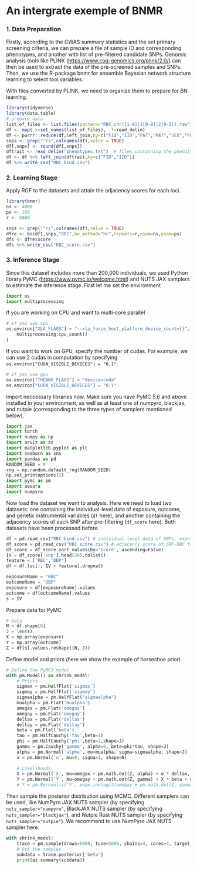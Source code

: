# An intergrate exemple of BNMR 

### 1. Data Preparation
Firstly, according to the GWAS summary statistics and the set primary screening criteria, we can prepare a file of sample ID and corresponding phenotypes, and another with list of pre-filtered candidate SNPs. Genomic analysis tools like PLINK (https://www.cog-genomics.org/plink/2.0/) can then be used to extract the data of the pre-screened samples and SNPs. Then, we use the R-package bnmr for ensemble Bayesian network structure learning to select tool variables.

With files converted by PLINK, we need to organize them to prepare for BN learning.
```R
library(tidyverse)
library(data.table)
# prepare data
list_of_files <- list.files(pattern="RBC_chr([1-9]|1[0-9]|2[0-2]).raw",full.names=FALSE)  # files containing dosage (0/1/2) information for each variant
df <- map(.x=set_names(list_of_files), .f=read_delim)
df <- purrr::reduce(df,left_join,by=c("FID","IID","PAT","MAT","SEX","PHENOTYPE"))
snps <- grep("^rs",colnames(df),value = TRUE)
df[,snps] <- round(df[,snps])
dftrait <- read_delim("phenotypes.txt")  # files containing the phenotypes you need
df <- df %>% left_join(dftrait,by=c("FID","IID"))
df %>% write_csv("RBC_bind.csv")
```

### 2. Learning Stage
Apply RGF to the datasets and attain the adjacency scores for each loci.
```R
library(bnmr)
ns <- 4000
ps <- 150
r <- 5000

snps <- grep("^rs",colnames(df),value = TRUE)
dfre <- bn(df1,snps,"RBC",bn_method="hc",repeats=r,nsam=ns,psam=ps)
dfs <- dfre$score
dfs %>% write_csv("RBC_score.csv")
```

### 3. Inference Stage
Since this dataset includes more than 200,000 individuals, we used Python library PyMC (https://www.pymc.io/welcome.html) and NUTS JAX samplers to estimate the inference stage. First let me set the environment
```python
import os
import multiprocessing
```
If you are working on CPU and want to multi-core parallel
```python
# if you use cpu
os.environ["XLA_FLAGS"] = "--xla_force_host_platform_device_count={}".format(
    multiprocessing.cpu_count()
)
```
If you want to work on GPU, specify the number of cudas. For example, we can use 2 cudas in computation by specifying `os.environ["CUDA_VISIBLE_DEVICES"] = "0,1"`.
```python
# if you use gpu
os.environ["THEANO_FLAGS"] = "device=cuda"
os.environ["CUDA_VISIBLE_DEVICES"] = "0,1"
```

Import neccessary libraries now. Make sure you have PyMC 5.6 and above installed in your environment, as well as at least one of numpyro, blackjax, and nutpie (corresponding to the three types of samplers mentioned below).
```python
import jax
import torch
import numpy as np
import arviz as az
import matplotlib.pyplot as plt
import seaborn as sns
import pandas as pd
RANDOM_SEED = 0
rng = np.random.default_rng(RANDOM_SEED)
np.set_printoptions(2)
import pymc as pm
import aesara
import numpyro
```

Now load the dataset we want to analysis. Here we need to load two datasets: one containing the individual-level data of exposure, outcome, and genetic instrumental variables (`df` here), and another containing the adjacency scores of each SNP after pre-filtering (`df_score` here). Both datasets have been processed before.
```python
df = pd.read_csv("RBC_bind.csv") # individual-level data of SNPs, exposures and outcomes
df_score = pd.read_csv("RBC_score.csv") # adjacency score of SNP-RBC from random graph forest
df_score = df_score.sort_values(by='score', ascending=False)
IV = df_score['snp'].head(20).tolist()
feature = ['RBC','DBP']
df = df.loc[:, IV + feature].dropna()

exposureName = "RBC"
outcomeName = "DBP"
exposure = df[exposureName].values
outcome = df[outcomeName].values
s = IV
```

Prepare data for PyMC
```python
# Data
N = df.shape[0]
J = len(s)
X = np.array(exposure)
Y = np.array(outcome)
Z = df[s].values.reshape((N, J))
```

Define model and priors (here we show the example of horseshoe prior)
```python
# Define the PyMC3 model
with pm.Model() as shrink_model:
    # Priors
    sigmax = pm.HalfFlat('sigmax') 
    sigmay = pm.HalfFlat('sigmay') 
    sigmaalpha = pm.HalfFlat('sigmaalpha')
    mualpha = pm.Flat('mualpha')
    omegax = pm.Flat('omegax')
    omegay = pm.Flat('omegay')
    deltax = pm.Flat('deltax')
    deltay = pm.Flat('deltay')
    beta = pm.Flat('beta')
    tau = pm.HalfCauchy('tau',beta=1)
    phi = pm.HalfCauchy('phi',beta=1,shape=J)
    gamma = pm.Cauchy('gamma', alpha=0, beta=phi*tau, shape=J)
    alpha = pm.Normal('alpha', mu=mualpha, sigma=sigmaalpha, shape=J)
    u = pm.Normal('u', mu=0, sigma=1, shape=N)
    
    # Likelihoods
    X = pm.Normal('X', mu=omegax + pm.math.dot(Z, alpha) + u * deltax, sigma=sigmax, observed=X)
    Y = pm.Normal('Y', mu=omegay + pm.math.dot(Z, gamma) + X * beta + u * deltay, sigma=sigmay, observed=Y) # for quantitative outcome
    # Y = pm.Bernoulli('Y', p=pm.invlogit(omegay + pm.math.dot(Z, gamma) + X * beta + u * deltay), observed=Y)  # for binary outcome
```

Then sample the posterior distribution using MCMC. Different samplers can be used, like NumPyro JAX NUTS sampler (by specifying `nuts_sampler="numpyro"`, BlackJAX NUTS sampler (by specifying `nuts_sampler="blackjax"`), and Nutpie Rust NUTS sampler (by specifying `nuts_sampler="nutpie"`). We recommend to use NumPyro JAX NUTS sampler here.
```python
with shrink_model:    
    trace = pm.sample(draws=5000, tune=5000, chains=4, cores=4, target_accept=0.9,nuts_sampler="numpyro")
    # Get the samples
    subdata = trace.posterior['beta']
    print(az.summary(subdata))
```
